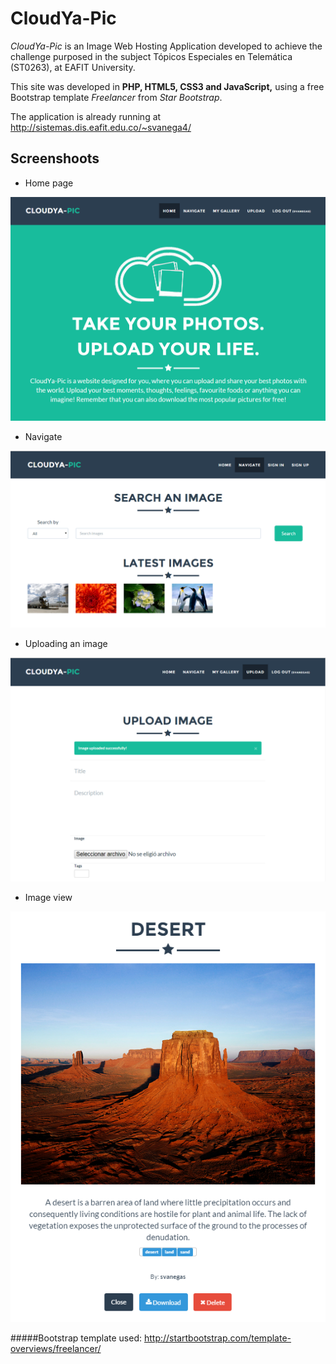 CloudYa-Pic
===============
_CloudYa-Pic_ is an Image Web Hosting Application developed to achieve the challenge purposed in the subject Tópicos Especiales en Telemática (ST0263), at EAFIT University.

This site was developed in __PHP, HTML5, CSS3 and JavaScript,__ using a free Bootstrap template _Freelancer_ from _Star Bootstrap_.

The application is already running at http://sistemas.dis.eafit.edu.co/~svanega4/

Screenshoots
------

* Home page

![alt tag](https://raw.githubusercontent.com/EstebanFS/cloudya-pic/master/screenshots/index.png)

* Navigate

![alt tag](https://raw.githubusercontent.com/EstebanFS/cloudya-pic/master/screenshots/navigate.png)

* Uploading an image

![alt tag](https://raw.githubusercontent.com/EstebanFS/cloudya-pic/master/screenshots/uploaded.png)

* Image view

![alt tag](https://raw.githubusercontent.com/EstebanFS/cloudya-pic/master/screenshots/image_preview.png)

#####Bootstrap template used:
http://startbootstrap.com/template-overviews/freelancer/
